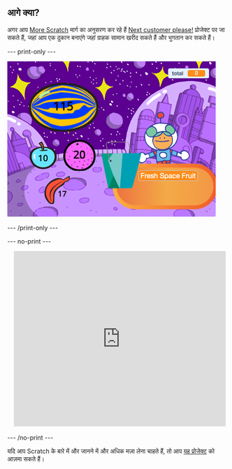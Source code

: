 ## आगे क्या?


अगर आप [More Scratch](https://projects.raspberrypi.org/en/raspberrypi/more-scratch) मार्ग का अनुसरण कर रहे हैं [Next customer please!](https://projects.raspberrypi.org/en/projects/next-customer-please) प्रोजेक्ट पर जा सकते हैं, जहां आप एक दुकान बनाएंगे जहां ग्राहक सामान खरीद सकते हैं और भुगतान कर सकते हैं।

--- print-only ---

![कृपया अगला ग्राहक आगे आए](images/next-customer-please.png)

--- /print-only ---

--- no-print ---

<div class="scratch-preview" style="margin-left: 15px;">
  <iframe allowtransparency="true" width="485" height="402" src="https://scratch.mit.edu/projects/embed/528696418/?autostart=false" frameborder="0"></iframe>
</div>

--- /no-print ---

यदि आप Scratch के बारे में और जानने में और अधिक मज़ा लेना चाहते हैं, तो आप [यह प्रोजेक्ट](https://projects.raspberrypi.org/en/projects?software%5B%5D=scratch&curriculum%5B%5D=%201) को आज़मा सकते हैं।

